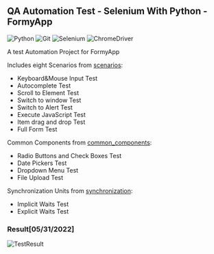 ﻿## QA Automation Test - Selenium With Python - FormyApp
 ![Python](https://img.shields.io/badge/Python-000000?style=for-the-badge&logo=python&logoColor=white)
 ![Git](https://img.shields.io/badge/GIT-000000?style=for-the-badge&logo=git&logoColor=white)
 ![Selenium](https://img.shields.io/badge/Selenium-000000?style=for-the-badge&logo=Selenium&logoColor=white)
 ![ChromeDriver](https://img.shields.io/badge/Google_chrome-000000?style=for-the-badge&logo=Google-chrome&logoColor=white)
 <p>A test Automation Project for FormyApp </p>
 <p>Includes eight Scenarios from <a href="https://github.com/Berkantyuks/QA-Automation-Test-Selenium-wPython-FormyApp/tree/main/scenarios">scenarios</a>:</p>
 <ul>
  <li>Keyboard&Mouse Input Test</li>
  <li>Autocomplete Test</li>
  <li>Scroll to Element Test</li>
  <li>Switch to window Test</li>
  <li>Switch to Alert Test</li>
  <li>Execute JavaScript Test</li>
  <li>Item drag and drop Test</li>
  <li>Full Form Test</li>
 </ul>

 <p>Common Components from <a href="https://github.com/Berkantyuks/QA-Automation-Test-Selenium-wPython-FormyApp/tree/main/common_components">common_components</a>:</p>
 <ul>
  <li>Radio Buttons and Check Boxes Test</li>
  <li>Date Pickers Test</li>
  <li>Dropdown Menu Test</li>
  <li>File Upload Test</li>
 </ul>

 <p>Synchronization Units from <a href="https://github.com/Berkantyuks/QA-Automation-Test-Selenium-wPython-FormyApp/tree/main/synchronization">synchronization</a>:</p>
 <ul>
  <li>Implicit Waits Test</li>
  <li>Explicit Waits Test</li>
 </ul>
 
 ### Result[05/31/2022]
 ![TestResult](https://user-images.githubusercontent.com/61010367/171069989-bed8e741-3b54-423a-9dc9-813027bfc6db.png)

